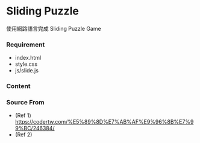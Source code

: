 # Sliding Puzzle #

使用網路語言完成 Sliding Puzzle Game

### Requirement ###

* index.html
* style.css
* js/slide.js

### Content ###

### Source From ###

* (Ref 1) https://codertw.com/%E5%89%8D%E7%AB%AF%E9%96%8B%E7%99%BC/246384/
* (Ref 2)
